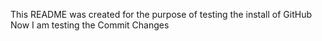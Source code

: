 This README was created for the purpose of testing the install of GitHub
Now I am testing the Commit Changes
